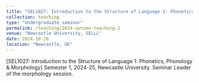 ```yaml
---
title: "SEL1027: Introduction to the Structure of Language 1: Phonetics, Phonology & Morphology"
collection: teaching
type: "Undergraduate seminar"
permalink: /teaching/2024-autumn-teaching-1
venue: "Newcastle University, SELLL"
date: 2024-10-28
location: "Newcastle, UK"
---
```


[SEL1027: Introduction to the Structure of Language 1: Phonetics, Phonology & Morphology] Semester 1, 2024-25, Newcastle University. Seminar Leader of the morphology session.
